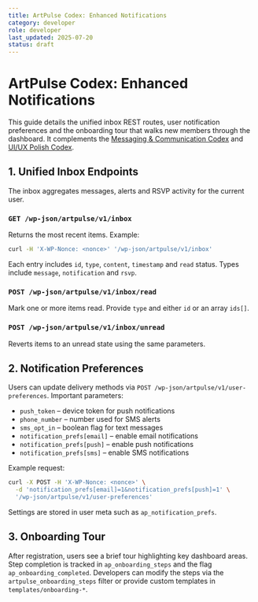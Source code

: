 ```yaml
---
title: ArtPulse Codex: Enhanced Notifications
category: developer
role: developer
last_updated: 2025-07-20
status: draft
---
```

# ArtPulse Codex: Enhanced Notifications

This guide details the unified inbox REST routes, user notification preferences and the onboarding tour that walks new members through the dashboard. It complements the [Messaging & Communication Codex](messaging-communication-codex.md) and [UI/UX Polish Codex](ui-ux-polish-codex.md).

## 1. Unified Inbox Endpoints

The inbox aggregates messages, alerts and RSVP activity for the current user.

### `GET /wp-json/artpulse/v1/inbox`

Returns the most recent items. Example:

```bash
curl -H 'X-WP-Nonce: <nonce>' '/wp-json/artpulse/v1/inbox'
```

Each entry includes `id`, `type`, `content`, `timestamp` and `read` status. Types include `message`, `notification` and `rsvp`.

### `POST /wp-json/artpulse/v1/inbox/read`
Mark one or more items read. Provide `type` and either `id` or an array `ids[]`.

### `POST /wp-json/artpulse/v1/inbox/unread`
Reverts items to an unread state using the same parameters.

## 2. Notification Preferences

Users can update delivery methods via `POST /wp-json/artpulse/v1/user-preferences`.
Important parameters:

- `push_token` – device token for push notifications
- `phone_number` – number used for SMS alerts
- `sms_opt_in` – boolean flag for text messages
- `notification_prefs[email]` – enable email notifications
- `notification_prefs[push]` – enable push notifications
- `notification_prefs[sms]` – enable SMS notifications

Example request:

```bash
curl -X POST -H 'X-WP-Nonce: <nonce>' \
  -d 'notification_prefs[email]=1&notification_prefs[push]=1' \
  '/wp-json/artpulse/v1/user-preferences'
```

Settings are stored in user meta such as `ap_notification_prefs`.

## 3. Onboarding Tour

After registration, users see a brief tour highlighting key dashboard areas. Step completion is tracked in `ap_onboarding_steps` and the flag `ap_onboarding_completed`. Developers can modify the steps via the `artpulse_onboarding_steps` filter or provide custom templates in `templates/onboarding-*`.